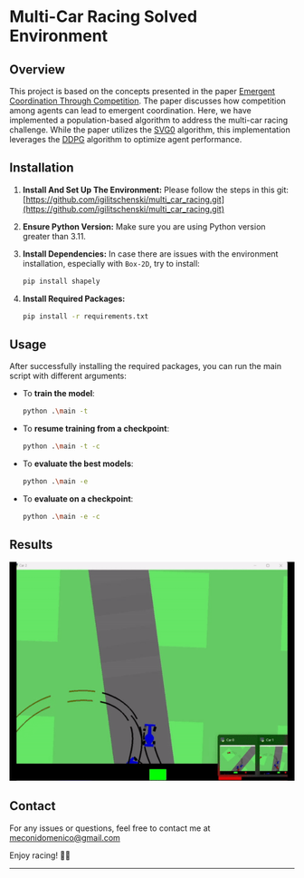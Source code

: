# Multi-Car Racing Solved Environment

## Overview
This project is based on the concepts presented in the paper [Emergent Coordination Through Competition](https://openreview.net/pdf?id=BkG8sjR5Km). The paper discusses how competition among agents can lead to emergent coordination. Here, we have implemented a population-based algorithm to address the multi-car racing challenge. While the paper utilizes the [SVG0](https://arxiv.org/pdf/1510.09142) algorithm, this implementation leverages the [DDPG](https://arxiv.org/pdf/1509.02971) algorithm to optimize agent performance.

## Installation

1. **Install And Set Up The Environment:**
    Please follow the steps in this git: [https://github.com/igilitschenski/multi_car_racing.git](https://github.com/igilitschenski/multi_car_racing.git)

2. **Ensure Python Version:**
    Make sure you are using Python version greater than 3.11.

3. **Install Dependencies:**
    In case there are issues with the environment installation, especially with `Box-2D`, try to install:
    ```bash
    pip install shapely
    ```

4. **Install Required Packages:**
    ```bash
    pip install -r requirements.txt
    ```

## Usage

After successfully installing the required packages, you can run the main script with different arguments:

- To **train the model**:
    ```bash
    python .\main -t
    ```

- To **resume training from a checkpoint**:
    ```bash
    python .\main -t -c
    ```

- To **evaluate the best models**:
    ```bash
    python .\main -e
    ```

- To **evaluate on a checkpoint**:
    ```bash
    python .\main -e -c
    ```
## Results

![GIF](GIF/ClearTrack.gif)
## Contact

For any issues or questions, feel free to contact me at meconidomenico@gmail.com

Enjoy racing! 🚗💨

---
